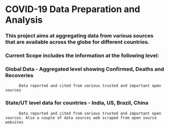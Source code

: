 # COVID-19 Data Preparation and Analysis

### This project aims at aggregating data from various sources that are available across the globe for different countries.
### Current Scope includes the information at the following level:
###   Global Data - Aggregated level showing Confirmed, Deaths and Recoveries
          Data reported and cited from various trusted and important open sources
###   State/UT level data for countries - India, US, Brazil, China
          Data reported and cited from various trusted and important open sources. Also a couple of data sources web scraped from open source websites

